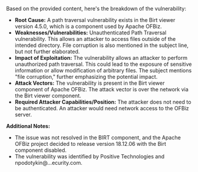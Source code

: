 Based on the provided content, here's the breakdown of the vulnerability:

*   **Root Cause:** A path traversal vulnerability exists in the Birt viewer version 4.5.0, which is a component used by Apache OFBiz.
*   **Weaknesses/Vulnerabilities:** Unauthenticated Path Traversal vulnerability. This allows an attacker to access files outside of the intended directory. File corruption is also mentioned in the subject line, but not further elaborated.
*   **Impact of Exploitation:**  The vulnerability allows an attacker to perform unauthorized path traversal. This could lead to the exposure of sensitive information or allow modification of arbitrary files. The subject mentions "file corruption," further emphasizing the potential impact.
*   **Attack Vectors:** The vulnerability is present in the Birt viewer component of Apache OFBiz. The attack vector is over the network via the Birt viewer component.
*   **Required Attacker Capabilities/Position:** The attacker does not need to be authenticated. An attacker would need network access to the OFBiz server.

**Additional Notes:**

*   The issue was not resolved in the BIRT component, and the Apache OFBiz project decided to release version 18.12.06 with the Birt component disabled.
*   The vulnerability was identified by Positive Technologies and npodotykin@...ecurity.com.